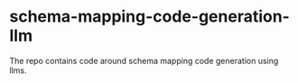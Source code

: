 # schema-mapping-code-generation-llm
The repo contains code around schema mapping code generation using llms.
